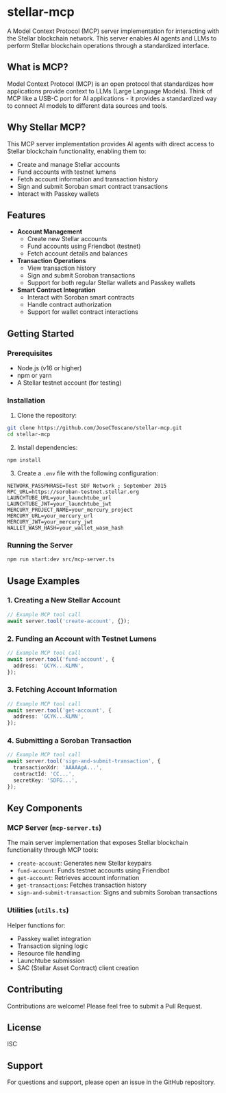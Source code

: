 # stellar-mcp

A Model Context Protocol (MCP) server implementation for interacting with the Stellar blockchain network. This server enables AI agents and LLMs to perform Stellar blockchain operations through a standardized interface.

## What is MCP?

Model Context Protocol (MCP) is an open protocol that standardizes how applications provide context to LLMs (Large Language Models). Think of MCP like a USB-C port for AI applications - it provides a standardized way to connect AI models to different data sources and tools.

## Why Stellar MCP?

This MCP server implementation provides AI agents with direct access to Stellar blockchain functionality, enabling them to:

- Create and manage Stellar accounts
- Fund accounts with testnet lumens
- Fetch account information and transaction history
- Sign and submit Soroban smart contract transactions
- Interact with Passkey wallets

## Features

- **Account Management**
  - Create new Stellar accounts
  - Fund accounts using Friendbot (testnet)
  - Fetch account details and balances
- **Transaction Operations**
  - View transaction history
  - Sign and submit Soroban transactions
  - Support for both regular Stellar wallets and Passkey wallets
- **Smart Contract Integration**
  - Interact with Soroban smart contracts
  - Handle contract authorization
  - Support for wallet contract interactions

## Getting Started

### Prerequisites

- Node.js (v16 or higher)
- npm or yarn
- A Stellar testnet account (for testing)

### Installation

1. Clone the repository:

```bash
git clone https://github.com/JoseCToscano/stellar-mcp.git
cd stellar-mcp
```

2. Install dependencies:

```bash
npm install
```

3. Create a `.env` file with the following configuration:

```env
NETWORK_PASSPHRASE=Test SDF Network ; September 2015
RPC_URL=https://soroban-testnet.stellar.org
LAUNCHTUBE_URL=your_launchtube_url
LAUNCHTUBE_JWT=your_launchtube_jwt
MERCURY_PROJECT_NAME=your_mercury_project
MERCURY_URL=your_mercury_url
MERCURY_JWT=your_mercury_jwt
WALLET_WASM_HASH=your_wallet_wasm_hash
```

### Running the Server

```bash
npm run start:dev src/mcp-server.ts
```

## Usage Examples

### 1. Creating a New Stellar Account

```typescript
// Example MCP tool call
await server.tool('create-account', {});
```

### 2. Funding an Account with Testnet Lumens

```typescript
// Example MCP tool call
await server.tool('fund-account', {
  address: 'GCYK...KLMN',
});
```

### 3. Fetching Account Information

```typescript
// Example MCP tool call
await server.tool('get-account', {
  address: 'GCYK...KLMN',
});
```

### 4. Submitting a Soroban Transaction

```typescript
// Example MCP tool call
await server.tool('sign-and-submit-transaction', {
  transactionXdr: 'AAAAAgA...',
  contractId: 'CC...',
  secretKey: 'SDFG...',
});
```

## Key Components

### MCP Server (`mcp-server.ts`)

The main server implementation that exposes Stellar blockchain functionality through MCP tools:

- `create-account`: Generates new Stellar keypairs
- `fund-account`: Funds testnet accounts using Friendbot
- `get-account`: Retrieves account information
- `get-transactions`: Fetches transaction history
- `sign-and-submit-transaction`: Signs and submits Soroban transactions

### Utilities (`utils.ts`)

Helper functions for:

- Passkey wallet integration
- Transaction signing logic
- Resource file handling
- Launchtube submission
- SAC (Stellar Asset Contract) client creation

## Contributing

Contributions are welcome! Please feel free to submit a Pull Request.

## License

ISC

## Support

For questions and support, please open an issue in the GitHub repository.

